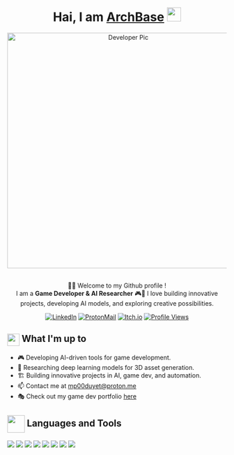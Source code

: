 <div align="center">
    <h1>Hai, I am <a href="#" target="_blank">ArchBase</a> <img
            src="https://media.giphy.com/media/hvRJCLFzcasrR4ia7z/giphy.gif" width="32"></h1>
    <img alt="Developer Pic"
        src="programmer.svg" width="540"/>
    <br/><br/>
    <p>🙏🏻 Welcome to my Github profile !<br />
        I am a <b>Game Developer & AI Researcher</b> 🎮🤖
        I love building innovative projects, developing AI models, and exploring creative possibilities. </p>
    <div>
        <a href="https://www.linkedin.com/in/akshay-a-b5790326b/" target="_blank"><img alt="LinkedIn"
                src="https://img.shields.io/badge/linkedin-%230077B5.svg?&style=for-the-badge&logo=linkedin&logoColor=white" /></a>
        <a href="mailto:mp00duyet@proton.me" target="_blank"><img alt="ProtonMail"
                src="https://img.shields.io/badge/ProtonMail-8B89CC?style=for-the-badge&logo=protonmail&logoColor=white"></a>
        <a href="https://project-unplayed.itch.io/" target="_blank"><img alt="Itch.io"
                src="https://img.shields.io/badge/Itch.io-FA5C5C?style=for-the-badge&logo=itch.io&logoColor=white" /></a>
        <a href="https://komarev.com/ghpvc/?username=archbase"><img alt="Profile Views"
                src="https://komarev.com/ghpvc/?username=archbase"></a><br> 
    </div>
</div>

<div>
    <h2><img align="center"
            src="https://emojis.slackmojis.com/emojis/images/1584726375/8272/blob-cool.gif?1584726375" width="28" />
        What I'm up to</h2>
    <ul>
        <li> 🎮 Developing AI-driven tools for game development.</li>
        <li> 🤖 Researching deep learning models for 3D asset generation.</li>
        <li> 🏗️ Building innovative projects in AI, game dev, and automation.</li>
        <li> 📫 Contact me at <a href="mailto:mp00duyet@proton.me" target="_blank">mp00duyet@proton.me</a></li>
        <li> 🎭 Check out my game dev portfolio <a href="https://project-unplayed.itch.io/" target="_blank">here</a></li>
    </ul>
</div>

<div align="left">
    <h2><img src="https://emojis.slackmojis.com/emojis/images/1471045863/884/ninja.gif?1471045863" align="center"
            width="40" /> Languages and Tools</h2>
    <img src="https://img.shields.io/badge/Python-FFD43B?style=for-the-badge&logo=python&logoColor=darkgreen"/>
    <img src="https://img.shields.io/badge/Godot-478CBF?style=for-the-badge&logo=godot-engine&logoColor=white"/>
    <img src="https://img.shields.io/badge/Blender-F5792A?style=for-the-badge&logo=blender&logoColor=white"/>
    <img src="https://img.shields.io/badge/TensorFlow-FF6F00?style=for-the-badge&logo=tensorflow&logoColor=white"/>
    <img src="https://img.shields.io/badge/OpenGL-5586A4?style=for-the-badge&logo=opengl&logoColor=white"/>
    <img src="https://img.shields.io/badge/Flask-000000?style=for-the-badge&logo=flask&logoColor=white"/>
    <img src="https://img.shields.io/badge/SQLite-003B57?style=for-the-badge&logo=sqlite&logoColor=white"/>
    <img src="https://img.shields.io/badge/GitHub-181717?style=for-the-badge&logo=github&logoColor=white"/>
</div>

